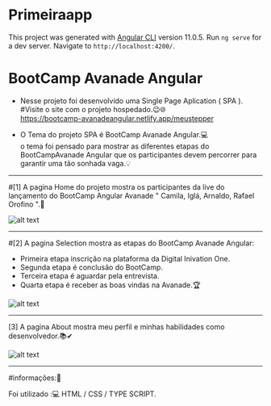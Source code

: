 # Primeiraapp

This project was generated with [Angular CLI](https://github.com/angular/angular-cli) version 11.0.5.
Run `ng serve` for a dev server. Navigate to `http://localhost:4200/`.

# BootCamp Avanade Angular

* Nesse projeto foi desenvolvido uma Single Page Aplication ( SPA ).<br> 
#Visite o site com o projeto hospedado.😉🌐<br>
https://bootcamp-avanadeangular.netlify.app/meustepper

- O Tema do projeto SPA é BootCamp Avanade Angular.💻<br>
o tema foi pensado para mostrar as diferentes etapas do BootCampAvanade Angular que os participantes devem percorrer para garantir uma tão sonhada vaga.💡<br>

----------------
#[1] A pagina Home do projeto mostra os participantes da live do lançamento do BootCamp Angular Avanade " Camila, Iglá, Arnaldo, Rafael Orofino ".🚀<br>

![alt text](https://github.com/DaniloPorto30/Digital-inovation-one/blob/master/primeiraapp/home1.png?raw=true)<br>

----------------
#[2] A pagina Selection mostra as etapas do BootCamp Avanade Angular: <br>
- Primeira etapa inscrição na plataforma da Digital Inivation One.
- Segunda etapa é conclusão do BootCamp.
- Terceira etapa é aguardar pela entrevista.
- Quarta etapa é receber as boas vindas na Avanade.🏆<br>

![alt text](https://github.com/DaniloPorto30/Digital-inovation-one/blob/master/primeiraapp/selection.png?raw=true)<br>

--------------
[3] A pagina About mostra meu perfil e minhas habilidades como desenvolvedor.📚✔<br>

![alt text](https://github.com/DaniloPorto30/Digital-inovation-one/blob/master/primeiraapp/about1.png?raw=true)<br>

---------

#informações:📌

Foi utilizado :💻 HTML / CSS / TYPE SCRIPT.
